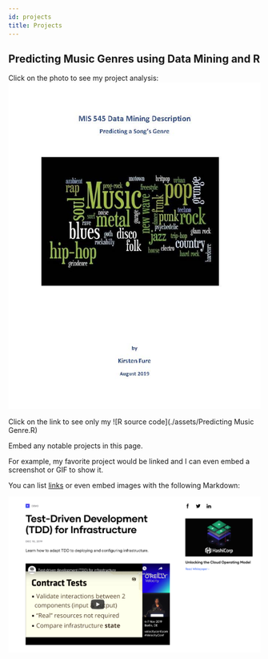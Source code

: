 ```yaml
---
id: projects
title: Projects
---
```


## Predicting Music Genres using Data Mining and R

Click on the photo to see my project analysis: [![](./assets/Front_Page.jpg)](./assets/KF_Project_Music_Genres.pdf)


Click on the link to see only my ![R source code](./assets/Predicting Music Genre.R)







Embed any notable projects in this page.

For example, my favorite project would be linked and I can even embed
a screenshot or GIF to show it.

You can list [links](https://www.hashicorp.com/resources/test-driven-development-tdd-for-infrastructure)
or even embed images with the following Markdown:

![Add alternate text for image](./assets/rosemary.png)
